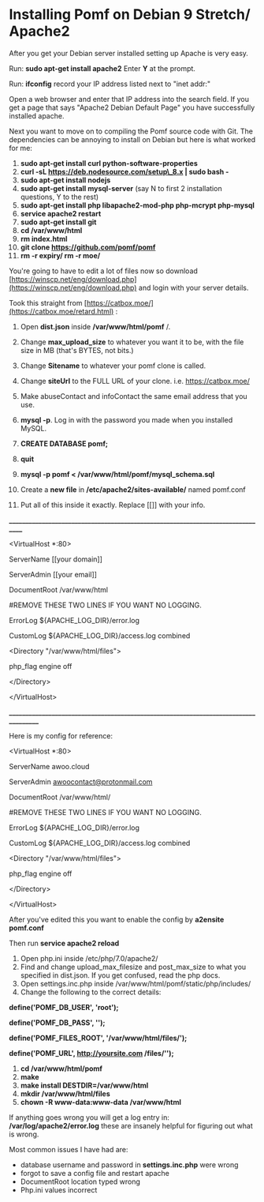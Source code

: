 # Installing Pomf on Debian 9 Stretch/ Apache2

After you get your Debian server installed setting up Apache is very easy.

Run: **sudo apt-get install apache2** Enter **Y** at the prompt.

Run: **ifconfig** record your IP address listed next to &quot;inet addr:&quot;

Open a web browser and enter that IP address into the search field. If you get a page that says &quot;Apache2 Debian Default Page&quot; you have successfully installed apache.

Next you want to move on to compiling the Pomf source code with Git. The dependencies can be annoying to install on Debian but here is what worked for me:

1. **sudo apt-get install curl python-software-properties**
2. **curl -sL https://deb.nodesource.com/setup\_8.x | sudo bash -**
3. **sudo apt-get install nodejs**
4. **sudo apt-get install mysql-server** (say N to first 2 installation questions, Y to the rest)
5. **sudo apt-get install php libapache2-mod-php php-mcrypt php-mysql**
6. **service apache2 restart**
7. **sudo apt-get install git**
8. **cd /var/www/html**
9. **rm index.html**
10. **git clone https://github.com/pomf/pomf**
11. **rm -r expiry/ rm -r moe/**

You&#39;re going to have to edit a lot of files now so download [https://winscp.net/eng/download.php](https://winscp.net/eng/download.php) and login with your server details.

Took this straight from [https://catbox.moe/](https://catbox.moe/retard.html)  :

1. Open **dist.json** inside **/var/www/html/pomf** /.
2. Change **max\_upload\_size** to whatever you want it to be, with the file size in MB (that&#39;s BYTES, not bits.)
3. Change **Sitename** to whatever your pomf clone is called.
4. Change **siteUrl** to the FULL URL of your clone. i.e. https://catbox.moe/
5. Make abuseContact and infoContact the same email address that you use.

1. **mysql -p**. Log in with the password you made when you installed MySQL.
2. **CREATE DATABASE pomf;**
3. **quit**
4. **mysql -p pomf &lt; /var/www/html/pomf/mysql\_schema.sql**
5. Create a **new file** in **/etc/apache2/sites-available/** named pomf.conf
6. Put all of this inside it exactly. Replace [[]] with your info.

**\_\_\_\_\_\_\_\_\_\_\_\_\_\_\_\_\_\_\_\_\_\_\_\_\_\_\_\_\_\_\_\_\_\_\_\_\_\_\_\_\_\_\_\_\_\_\_\_\_\_\_\_\_\_\_\_\_\_\_\_\_\_\_\_\_\_\_\_\_\_\_\_\_\_\_\_\_\_\_**

&lt;VirtualHost \*:80&gt;

ServerName [[your domain]]

ServerAdmin [[your email]]

DocumentRoot /var/www/html

#REMOVE THESE TWO LINES IF YOU WANT NO LOGGING.

ErrorLog ${APACHE\_LOG\_DIR}/error.log

CustomLog ${APACHE\_LOG\_DIR}/access.log combined

&lt;Directory &quot;/var/www/html/files&quot;&gt;

php\_flag engine off

&lt;/Directory&gt;

&lt;/VirtualHost&gt;

**\_\_\_\_\_\_\_\_\_\_\_\_\_\_\_\_\_\_\_\_\_\_\_\_\_\_\_\_\_\_\_\_\_\_\_\_\_\_\_\_\_\_\_\_\_\_\_\_\_\_\_\_\_\_\_\_\_\_\_\_\_\_\_\_\_\_\_\_\_\_\_\_\_\_\_\_\_\_\_\_\_\_\_\_**

Here is my config for reference:

&lt;VirtualHost \*:80&gt;

ServerName awoo.cloud

ServerAdmin awoocontact@protonmail.com

DocumentRoot /var/www/html/

#REMOVE THESE TWO LINES IF YOU WANT NO LOGGING.

ErrorLog ${APACHE\_LOG\_DIR}/error.log

CustomLog ${APACHE\_LOG\_DIR}/access.log combined

&lt;Directory &quot;/var/www/html/files&quot;&gt;

php\_flag engine off

&lt;/Directory&gt;

&lt;/VirtualHost&gt;

After you&#39;ve edited this you want to enable the config by **a2ensite pomf.conf**

Then run **service apache2 reload**

1. Open php.ini inside /etc/php/7.0/apache2/
2. Find and change upload\_max\_filesize and post\_max\_size to what you specified in dist.json. If you get confused, read the php docs.
3. Open settings.inc.php inside /var/www/html/pomf/static/php/includes/
4. Change the following to the correct details:

**define(&#39;POMF\_DB\_USER&#39;, &#39;root&#39;);**

**define(&#39;POMF\_DB\_PASS&#39;, &#39;&#39;);**

**define(&#39;POMF\_FILES\_ROOT&#39;, &#39;/var/www/html/files/&#39;);**

**define(&#39;POMF\_URL&#39;, http://yoursite.com /files/&#39;&#39;);**

1. **cd /var/www/html/pomf**
2. **make**
3. **make install DESTDIR=/var/www/html**
4. **mkdir /var/www/html/files**
5. **chown -R www-data:www-data /var/www/html**

If anything goes wrong you will get a log entry in: **/var/log/apache2/error.log** these are insanely helpful for figuring out what is wrong.

Most common issues I have had are:

- database username and  password in **settings.inc.php** were wrong
- forgot to save a config file and restart apache
- DocumentRoot location typed wrong
- Php.ini values incorrect